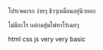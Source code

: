 โปรเจคเเรก ง่ายๆ ชิวๆเหมือนอยุ่นิวยอก

ไม่มีอะไร เเค่กดสุ่มไพ่ทาโร่เฉยๆ 

html css js  very very basic
